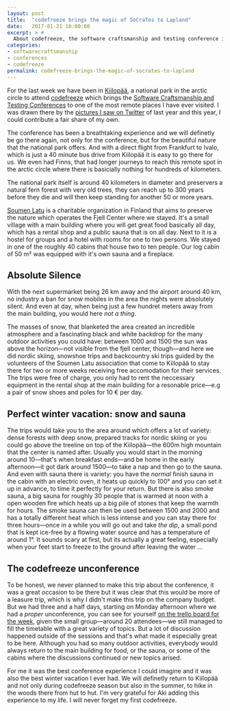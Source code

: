 ```yaml
---
layout: post
title:  "codefreeze brings the magic of SoCraTes to Lapland"
date:   2017-01-21 10:00:00
excerpt: > #
  About codefreeze, the software craftsmanship and testing conference in the arctic circle
categories:
- softwarecraftsmanship
- conferences
- codefreeze
permalink: codefreeze-brings-the-magic-of-socrates-to-lapland
---
```


For the last week we have been in [Kiilopää][kiilopaa], a national park in the arctic circle to attend [codefreeze][cf] which brings the [Software Craftsmanship and Testing Conferences][socrates] to one of the most remote places I have ever visited. I was drawn there by the [pictures I saw on Twitter][hashtagcf] of last year and this year, I could contribute a fair share of my own.

The conference has been a breathtaking experience and we will definetly be go there again, not only for the conference, but for the beautiful nature that the national park offers. And with a direct flight from Frankfurt to Ivalo, which is just a 40 minute bus drive from Kiilopää it is easy to go there for us. We even had Finns, that had longer journeys to reach this remote spot in the arctic circle where there is basicially nothing for hundreds of kilometers.

The national park itself is around 40 kilometers in diameter and preservers a natural fern forest with very old trees, they can reach up to 300 years before they die and will then keep standing for another 50 or more years. 

[Soumen Latu][sl] is a charitable organization in Finland that aims to preserve the nature which operates the Fjell Center where we stayed. It's a small village with a main building where you will get great food basically all day, which has a rental shop and a public sauna that is on all day. Next to it is a hostel for groups and a hotel with rooms for one to two persons. We stayed in one of the roughly 40 cabins that house two to ten people. Our log cabin of 50 m² was equipped with it's own sauna and a fireplace. 

## Absolute Silence

With the next supermarket being 26 km away and the airport around 40 km, no industry a ban for snow mobiles in the area the nights were absolutely silent. And even at day, when being just a few hundret meters away from the main building, you would here *not a thing*. 

The masses of snow, that blanketed the area created an incredible atmosphere and a fascinating black and white backdrop for the many outdoor activities you could have: between 1000 and 1500 the sun was above the horizon—not visible from the fjell center, though—and here we did nordic skiing, snowshoe trips and backcountry ski trips guided by the volunteers of the Soumen Latu association that come to Kiilopää to stay there for two or more weeks receiving free accomodation for their services. The trips were free of charge, you only had to rent the neccessary equipment in the rental shop at the main building for a resonable price—e.g a pair of snow shoes and poles for 10 € per day.

## Perfect winter vacation: snow and sauna

The trips would take you to the area around which offers a lot of variety: dense forests with deep snow, prepared tracks for nordic skiing or you could go above the treeline on top of the Kiilopää—the 600m high mountain that the center is named after. Usually you would start in the morning around 10—that's when breakfast ends—and be home in the early afternoon—it got dark around 1500—to take a nap and then go to the sauna. And even with sauna there is variety: you have the *normal* finish sauna in the cabin with an electric oven, it heats up quickly to 100° and you can set it up in advance, to time it perfectly for your return. But there is also smoke sauna, a big sauna for roughly 30 people that is warmed at noon with a open wooden fire which heats up a big pile of stones that keep the warmth for hours. The smoke sauna can then be used between 1500 and 2000 and has a totally different heat which is less intense and you can stay there for three hours—once in a while you will go out and take *the dip*, a small pond that is kept ice-free by a flowing water source and has a temperature of around 1°. It sounds scary at first, but its actually a great feeling, especially when your feet start to freeze to the ground after leaving the water …

## The codefreeze unconference

To be honest, we never planned to make this trip about the conference, it was a great occasion to be there but it was clear that this would be more of a leasure trip, which is why I didn't make this trip on the company budget. But we had three and a half days, starting on Monday afternoon where we had a *proper* unconference, you can see for yourself [on the trello board for the week][timetable], given the small group—around 20 attendees—we still managed to fill the timetable with a great variety of topics. But a lot of discussion happened outside of the sessions and that's what made it especially great to be here. Although you had so many outdoor activities, everybody would always return to the main building for food, or the sauna, or some of the cabins where the discussions continued or new topics arised.

For me it was the best conference experience I could imagine and it was also the best winter vacation I ever had. We will definetly return to Kiilopää and not only during codefreeze season but also in the summer, to hike in the woods there from hut to hut. I'm very grateful for Aki adding this experience to my life. I will never forget my first codefreeze.

[kiilopaa]: http://www.kiilopaa.fi/en/home.html
[cf]: http://codefreeze.fi
[socrates]: https://socrates-conference.de/
[hashtagcf]: https://twitter.com/search?f=tweets&vertical=default&q=%23codefreeze&src=typd
[sl]: https://www.suomenlatu.fi/
[timetable]: https://trello.com/b/zIYeI0me/codefreeze-2017
